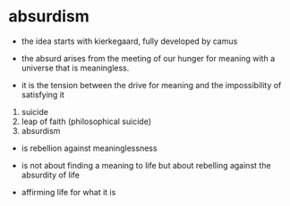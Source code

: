 # absurdism

- the idea starts with kierkegaard, fully developed by camus

- the absurd arises from the meeting of our hunger for meaning with a universe that is meaningless.

- it is the tension between the drive for meaning and the impossibility of satisfying it


1. suicide
2. leap of faith  (philosophical suicide)
3. absurdism

- is rebellion against meaninglessness

- is not about finding a meaning to life but about rebelling against the absurdity of life

- affirming life for what it is

